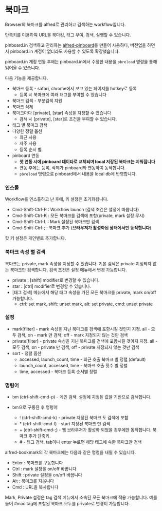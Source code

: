 # 북마크

Browser의 북마크를 alfred로 관리하고 검색하는 workflow입니다. 

단축키를 이용하여 URL을 북마킹, 태그 부여, 검색, 실행할 수 있습니다. 

pinboard.in 검색하고 관리하는
[alfred-pinboard](https://github.com/jmjeong/alfred-extension/tree/master/alfred-pinboard)를 만들어
사용하다, 버전업을 하면서 pinboard.in 계정이 없더라도 사용할 수 있도록 확장했습니다. 

pinboard.in 계정 연동 후에는 pinboard.in에서 수정한 내용을 `pbreload` 명령을 통해 읽어올 수 있습니다. 

다음 기능을 제공합니다. 

- 북마크 등록 - safari, chrome에서 보고 있는 페이지를 hotkey로 등록 
	- 등록 시 북마크에 여러  태그를 부여할 수 있습니다
- 북마크 검색 - 부분검색 지원 
- 북마크 삭제
- 북마크마다  [private], [star] 속성을 지정할 수 있습니다 
	- 검색 시  [private], [star]로 조건을 부여할 수 있습니다. 
- 태그 별 북마크 검색
- 다양한 정렬 옵션 
	- 최근 사용
	- 자주 사용
	- 등록 순서 별 
- pinboard 연동 
	- **첫 연동 시에 pinboard 데이타로 교체되며 local 저장된 북마크는 지워집니다**
	- 연동 후에는 등록, 삭제가 pinboard와 연동하여 동작합니다. 
	- `pbreload` 명령으로 pinboard에서 내용을 local db에 반영합니다. 


### 인스톨 

Workflow를 인스톨하고 난 후에, 키 설정은 초기화됩니다.

- Cmd-Shift-Ctrl-P : Workflow launch (검색 조건은 설정에 따릅니다)
- Cmd-Shift-Ctrl-K : 모든 북마크를 검색에 포함(private, mark 설정 무시)
- Cmd-Shift-Ctrl-L : Mark 설정된 북마크만 검색
- Cmd-Shift-Ctrl-; : 북마크 추가 (**브라우저가 활성화된 상태에서만 동작합니다**)

핫 키 설정은 개인별로 추가합니다.


### 북마크 속성 별 검색

북마크는 private, mark 속성을 지정할 수 있습니다. 기본 검색은 private 지정되지 않는 북마크만 검색합니다. 검색 조건은 설정 메뉴에서 변경 가능합니다. 

- private : [shift] modifier로 변경할 수 있습니다. 
- star : [ctrl] modifier로 변경할 수 있습니다. 
- [태그 검색] 메뉴에서 해당 태그 속성을 가진 모든 북마크를 private, mark on/off 가능합니다. 
	- ctrl: set mark, shift: unset mark, alt: set private, cmd: unset private

### 설정 

- mark[filter] - mark 속성을 지닌 북마크를 검색에 포함시킬 것인지 지정. all - 모두 검색, on - mark 만 검색, off - mark 지정되지 않는 것만 검색 
- private[filter] - private 속성을 지닌 북마크를 검색에 포함시킬 것이지 지정. all - 모두 검색, on - private 만 검색, off - private 지정되지 않는 것만 검색 
- sort - 정렬 옵션 
	- accessed, launch_count, time - 최근 호출 북마크 별 정렬 (default)
	- launch_count, accessed, time - 북마크 호출 횟수 별 정렬
	- time, accessed - 북마크 등록 순서별 정렬

### 명령어 

- bm (ctrl-shift-cmd-p) - 메인 검색. 설정에 지정된 값을 기반으로 검색합니다. 

- bm으로 구동된 후 명령어
	- ! (ctrl-shift-cmd-k) - private 지정된 북마크 도 검색에 포함 
	- \* (ctrl-shift-cmd-l) - start 지정된 북마크 만 검색 
	- \+ (ctrl-shift-cmd-;) - 웹 브라우저가 활성화 되었을 경우에만 동작합니다. 북마크 추가 단축키.
	- \# - 태그 검색. tab이나 enter 누르면 해당 태그에 속한 북마크만 검색

alfred-bookmark의 각 북마크에는 다음과 같은 명령을 내릴 수 있습니다. 

- Enter : 북마크를 구동합니다
- Ctrl : mark 설정을 on/off 바꿉니다
- Shift : private 설정을 on/off 바꿉니다
- Alt : 북마크를 지웁니다
- Cmd : URL을 복사합니다

Mark, Private 설정은 tag 검색 메뉴에서 소속된 모든 북마크에 적용 가능합니다. 예를 들어 #mac tag에 포함된 북마크 모두를 private로
변경이 가능합니다. 
